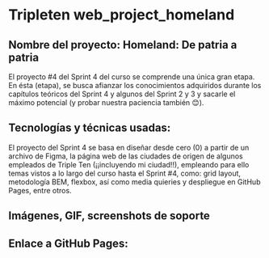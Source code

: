 # Tripleten web_project_homeland

## Nombre del proyecto: Homeland: De patria a patria

El proyecto #4 del Sprint 4 del curso se comprende una única gran etapa. En ésta (etapa), se busca afianzar los conocimientos adquiridos durante los capítulos teóricos del Sprint 4 y algunos del Sprint 2 y 3 y sacarle el máximo potencial (y probar nuestra paciencia también 😊).

## Tecnologías y técnicas usadas:

El proyecto del Sprint 4 se basa en diseñar desde cero (0) a partir de un archivo de Figma, la página web de las ciudades de origen de algunos empleados de Triple Ten (¡¡incluyendo mi ciudad!!), empleando para ello temas vistos a lo largo del curso hasta el Sprint #4, como: grid layout, metodología BEM, flexbox, así como media quieries y despliegue en GitHub Pages, entre otros.

## Imágenes, GIF, screenshots de soporte

## Enlace a GitHub Pages:
